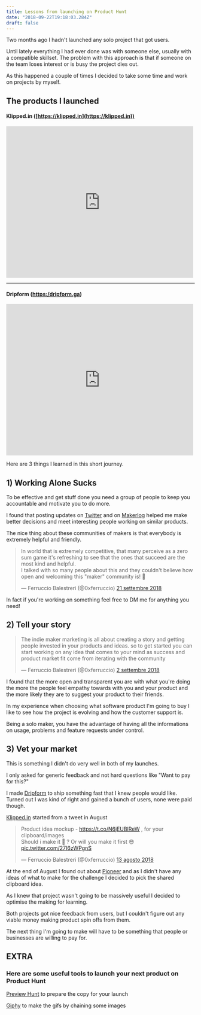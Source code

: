 ```yaml
---
title: Lessons from launching on Product Hunt
date: "2018-09-22T19:18:03.284Z"
draft: false
---
```


Two months ago I hadn't launched any solo project that got users.

Until lately everything I had ever done was with someone else, usually with a compatible skillset.
The problem with this approach is that if someone on the team loses interest or is busy the project dies out.

As this happened a couple of times I decided to take some time and work on projects by myself.

## The products I launched
#### Klipped.in ([https://klipped.in](https://klipped.in))
<iframe style="border: none;" src="https://cards.producthunt.com/cards/posts/134414?v=1" width="500" height="405" frameborder="0" scrolling="no" allowfullscreen></iframe>

* * *

#### Dripform ([https:/dripform.ga](https:/dripform.ga))
<iframe style="border: none;" src="https://cards.producthunt.com/cards/posts/131617?v=1" width="500" height="405" frameborder="0" scrolling="no" allowfullscreen></iframe>

Here are 3 things I learned in this short journey.

## 1) Working Alone Sucks
To be effective and get stuff done you need a group of people to keep you accountable and motivate you to do more.

I found that posting updates on [Twitter](https://twitter.com/0xferruccio) and on [Makerlog](https://getmakerlog.com) helped me make better decisions and meet interesting people working on similar products.

The nice thing about these communities of makers is that everybody is extremely helpful and friendly.

<blockquote class="twitter-tweet" data-lang="it"><p lang="en" dir="ltr">In world that is extremely competitive, that many perceive as a zero sum game it&#39;s refreshing to see that the ones that succeed are the most kind and helpful.<br>I talked with so many people about this and they couldn&#39;t believe how open and welcoming this &quot;maker&quot; community is! 🚀</p>&mdash; Ferruccio Balestreri (@0xferruccio) <a href="https://twitter.com/0xferruccio/status/1043137745282129920?ref_src=twsrc%5Etfw">21 settembre 2018</a></blockquote>
<script async src="https://platform.twitter.com/widgets.js" charset="utf-8"></script>

In fact if you're working on something feel free to DM me for anything you need!

## 2) Tell your story

<blockquote class="twitter-tweet" data-lang="it"><p lang="en" dir="ltr">The indie maker marketing is all about creating a story and getting people invested in your products and ideas. so to get started you can start working on any idea that comes to your mind as success and product market fit come from iterating with the community</p>&mdash; Ferruccio Balestreri (@0xferruccio) <a href="https://twitter.com/0xferruccio/status/1036301168052502529?ref_src=twsrc%5Etfw">2 settembre 2018</a></blockquote>
<script async src="https://platform.twitter.com/widgets.js" charset="utf-8"></script>

I found that the more open and transparent you are with what you're doing the more the people feel empathy towards with you and your product and the more likely they are to suggest your product to their friends.

In my experience when choosing what software product I'm going to buy I like to see how the project is evolving and how the customer support is.

Being a solo maker, you have the advantage of having all the informations on usage, problems and feature requests under control.

## 3) Vet your market

This is something I didn't do very well in both of my launches.

I only asked for generic feedback and not hard questions like "Want to pay for this?"

I made [Dripform](https://dripform.ga) to ship something fast that I knew people would like. Turned out I was kind of right and gained a bunch of users, none were paid though.

[Klipped.in](https://klipped.in) started from a tweet in August
<blockquote class="twitter-tweet" data-lang="it"><p lang="en" dir="ltr">Product idea mockup - <a href="https://t.co/N6jEUBlReW">https://t.co/N6jEUBlReW</a> , for your clipboard/images<br>Should i make it 🚀 ? Or will you make it first 😎 <a href="https://t.co/27I6zWPgnS">pic.twitter.com/27I6zWPgnS</a></p>&mdash; Ferruccio Balestreri (@0xferruccio) <a href="https://twitter.com/0xferruccio/status/1028930860677062656?ref_src=twsrc%5Etfw">13 agosto 2018</a></blockquote>
<script async src="https://platform.twitter.com/widgets.js" charset="utf-8"></script>

At the end of August I found out about [Pioneer](https://pioneer.app) and as I didn't have any ideas of what to make for the challenge I decided to pick the shared clipboard idea.

As I knew that project wasn't going to be massively useful I decided to optimise the making for learning.

Both projects got nice feedback from users, but I couldn't figure out any viable money making product spin offs from them.

The next thing I'm going to make will have to be something that people or businesses are willing to pay for.

## EXTRA
### Here are some useful tools to launch your next product on Product Hunt

 [Preview Hunt](https://previewhunt.com) to prepare the copy for your launch

 [Giphy](https://giphy.com) to make the gifs by chaining some images
